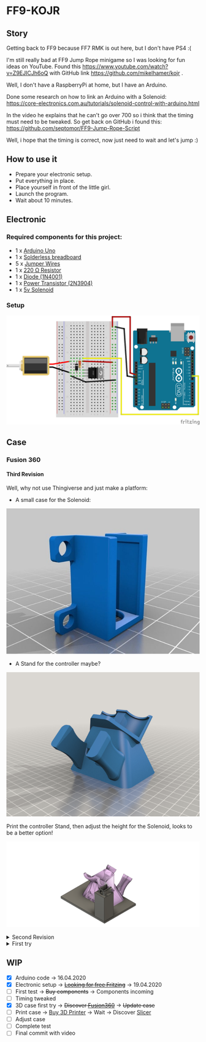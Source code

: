 # FF9-KOJR

## Story

Getting back to FF9 because FF7 RMK is out here, but I don't have PS4 :(

I'm still really bad at FF9 Jump Rope minigame so I was looking for fun ideas on YouTube.
Found this https://www.youtube.com/watch?v=Z9EJICJh6oQ with GitHub link https://github.com/mikelhamer/kojr .

Well, I don't have a RaspberryPi at home, but I have an Arduino.

Done some research on how to link an Arduino with a Solenoid: https://core-electronics.com.au/tutorials/solenoid-control-with-arduino.html

In the video he explains that he can't go over 700 so i think that the timing must need to be tweaked. So get back on GitHub i found this:  https://github.com/septomor/FF9-Jump-Rope-Script

Well, i hope that the timing is correct, now just need to wait and let's jump :)

## How to use it
- Prepare your electronic setup.
- Put everything in place.
- Place yourself in front of the little girl.
- Launch the program.
- Wait about 10 minutes.

## Electronic

### Required components for this project:

- 1 x [Arduino Uno](https://www.amazon.fr/dp/B008GRTSV6/)
- 1 x [Solderless breadboard](https://www.amazon.fr/dp/B07K8PQ4B5/)
- 5 x [Jumper Wires](https://www.amazon.fr/dp/B074P726ZR/)
- 1 x [220 Ω Resistor](https://www.amazon.fr/dp/B07Q87JZ9G/)
- 1 x [Diode (1N4001)](https://www.amazon.fr/dp/B00QLHMR6G/)
- 1 x [Power Transistor (2N3904)](https://www.amazon.fr/dp/B00JFOT0OE/)
- 1 x [5v Solenoid](https://www.amazon.fr/dp/B0848TTHZB/)

### Setup
[![Electronic setup](https://raw.githubusercontent.com/kevingrillet/FF9-KOJR/master/Fritzing/KOJR_bb.png "Fritzing")](https://github.com/fritzing/fritzing-app)

## Case

### Fusion 360

#### Third Revision
Well, why not use Thingiverse and just make a platform:

- A small case for the Solenoid:

[![Solenoid Case](https://raw.githubusercontent.com/kevingrillet/FF9-KOJR/master/Fusion360/%40Ressouces/SolenoidoCace/preview.jpg "Solenoid Case")](https://www.thingiverse.com/thing:344184)

- A Stand for the controller maybe?

[![Playstation DuelShock Contoller Stand (PS2)](https://raw.githubusercontent.com/kevingrillet/FF9-KOJR/master/Fusion360/%40Ressouces/Playstation%2BDuelShock%2BContoller%2BStand%2B(PS2)/images/preview.png "Playstation DuelShock Contoller Stand (PS2)")](https://www.thingiverse.com/thing:4028214)

Print the controller Stand, then adjust the height for the Solenoid, looks to be a better option!

[![Case rev3](https://raw.githubusercontent.com/kevingrillet/FF9-KOJR/master/Fusion360/KOJR_rev3.png "Fusion 360")](https://www.autodesk.com/products/fusion-360/overview)

<details>
<summary>Second Revision</summary>

Well, why not use Thingiverse and just make a platform:

- A small case for the Solenoid:

[![Solenoid Case](https://raw.githubusercontent.com/kevingrillet/FF9-KOJR/master/Fusion360/%40Ressouces/SolenoidoCace/preview.jpg "Solenoid Case")](https://www.thingiverse.com/thing:344184)

- A Wall Mount for the controller: 

[![Playstation Controller Wall Mount](https://raw.githubusercontent.com/kevingrillet/FF9-KOJR/master/Fusion360/%40Ressouces/Playstation_Controller_Wall_Mount/images/preview.jpg "Playstation Controller Wall Mount")](https://www.thingiverse.com/thing:3767193)

Still need to adjust everything, still not good for me :/

[![Case rev2](https://raw.githubusercontent.com/kevingrillet/FF9-KOJR/master/Fusion360/KOJR_rev2.png "Fusion 360")](https://www.autodesk.com/products/fusion-360/overview)
</details>

<details>
<summary>First try</summary>

Yeah, it's not really good :'(

[![Case](https://raw.githubusercontent.com/kevingrillet/FF9-KOJR/master/Fusion360/KOJR.png "Fusion 360")](https://www.autodesk.com/products/fusion-360/overview)

Need to adjust everything, so maybe 2 or 3 prints, better forget this one.
</details>

## WIP
- [X] Arduino code -> 16.04.2020
- [X] Electronic setup -> [~~Looking for free Fritzing~~](https://fritzing.org/download/) -> 19.04.2020
- [ ] First test -> ~~Buy components~~ -> Components incoming
- [ ] Timing tweaked
- [X] 3D case first try -> ~~Discover [Fusion360](https://www.autodesk.com/products/fusion-360/overview)~~ -> ~~Update case~~
- [ ] Print case -> [Buy 3D Printer](https://shop.prusa3d.com/fr/imprimantes/994-original-prusa-mini.html) -> Wait -> Discover [Slicer](https://www.prusa3d.fr/prusaslicer/)
- [ ] Adjust case
- [ ] Complete test
- [ ] Final commit with video
